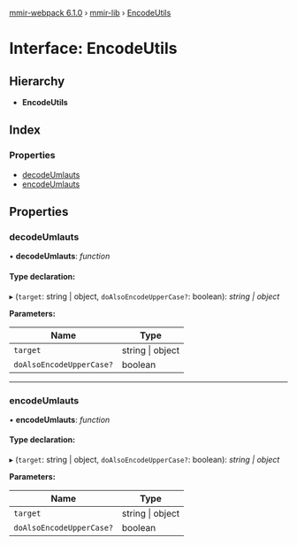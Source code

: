[mmir-webpack 6.1.0](../README.md) › [mmir-lib](../modules/mmir_lib.md) › [EncodeUtils](mmir_lib.encodeutils.md)

# Interface: EncodeUtils

## Hierarchy

* **EncodeUtils**

## Index

### Properties

* [decodeUmlauts](mmir_lib.encodeutils.md#decodeumlauts)
* [encodeUmlauts](mmir_lib.encodeutils.md#encodeumlauts)

## Properties

###  decodeUmlauts

• **decodeUmlauts**: *function*

#### Type declaration:

▸ (`target`: string | object, `doAlsoEncodeUpperCase?`: boolean): *string | object*

**Parameters:**

Name | Type |
------ | ------ |
`target` | string &#124; object |
`doAlsoEncodeUpperCase?` | boolean |

___

###  encodeUmlauts

• **encodeUmlauts**: *function*

#### Type declaration:

▸ (`target`: string | object, `doAlsoEncodeUpperCase?`: boolean): *string | object*

**Parameters:**

Name | Type |
------ | ------ |
`target` | string &#124; object |
`doAlsoEncodeUpperCase?` | boolean |
